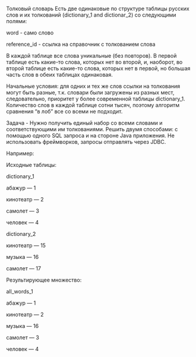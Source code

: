 Толковый словарь
Есть две одинаковые по структуре таблицы русских слов и их толкований (dictionary_1 and dictionar_2) со следующими полями:

word - само слово

reference_id - ссылка на справочник с толкованием слова

В каждой таблице все слова уникальные (без повторов). В первой таблице есть какие-то слова, которых нет во второй, и, наоборот, во второй таблице есть какие-то слова, которых нет в первой, но большая часть слов в обеих таблицах одинаковая.

Начальные условия: для одних и тех же слов ссылки на толкования могут быть разные, т.к. словари были загружены из разных мест, следовательно, приоритет у более современной таблицы dictionary_1. Количество слов в каждой таблице сотни тысяч, поэтому алгоритм сравнения “в лоб” все со всеми не подходит.

Задача - Нужно получить единый набор со всеми словами и соответствующими им толкованиями. Решить  двумя способами: с помощью одного SQL  запроса и на стороне Java приложения. Не использовать фреймворков, запросы отправлять через JDBC.

 

Например:

Исходные таблицы:

dictionary_1

абажур — 1

кинотеатр — 2

самолет — 3

человек — 4

 

dictionary_2

кинотеатр — 15

музыка — 16

самолет — 17

 

Результирующее множество:

 

all_words_1

абажур — 1

кинотеатр — 2

музыка — 16

самолет — 3

человек — 4
